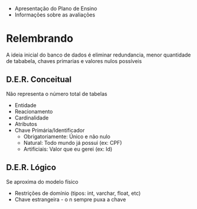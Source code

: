 * Apresentação do Plano de Ensino
* Informações sobre as avaliações

# Relembrando
A ideia inicial do banco de dados é eliminar redundancia, menor quantidade de tababela, chaves primarias e valores nulos possíveis

## D.E.R. Conceitual
Não representa o número total de tabelas
* Entidade
* Reacionamento
* Cardinalidade
* Atributos
* Chave Primária/Identificador
  * Obrigatoriamente: Único e não nulo
  * Natural: Todo mundo já possui (ex: CPF)
  * Artificiais: Valor que eu gerei (ex: Id)

## D.E.R. Lógico
Se aproxima do modelo físico
* Restrições de domínio (tipos: int, varchar, float, etc)
* Chave estrangeira - o n sempre puxa a chave
